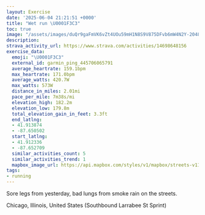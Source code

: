 ```yaml
---
layout: Exercise
date: '2025-06-04 21:21:51 +0000'
title: "Wet run \U0001F3C3"
toc: true
image: "/assets/images/duQr9gaFmVK6vZt4UOu59mH1N8S9V875DFvb6mW4N2Y-2048x1536.jpg.jpeg"
description:
strava_activity_url: https://www.strava.com/activities/14698648156
exercise_data:
  emoji: "\U0001F3C3"
  external_id: garmin_ping_445706065791
  average_heartrate: 159.1bpm
  max_heartrate: 171.0bpm
  average_watts: 420.7W
  max_watts: 573W
  distance_in_miles: 2.01mi
  pace_per_mile: 7m38s/mi
  elevation_high: 182.2m
  elevation_low: 179.8m
  total_elevation_gain_in_feet: 3.3ft
  end_latlng:
  - 41.913874
  - -87.650502
  start_latlng:
  - 41.912336
  - -87.652709
  similar_activities_count: 5
  similar_activities_trend: 1
  mapbox_image_url: https://api.mapbox.com/styles/v1/mapbox/streets-v11/static/path-5+787af2-1.0(%7Dly~F~w~uOu%40B_%40%3FQBM%3FQBs%40AcADs%40Fi%40GO%3Fu%40DaA%3FYDeA%3FeAFE%3FCCYeCO%5BAIEk%40Ay%40Gk%40%40u%40GeA%40k%40Ci%40FgA%40gBFe%40Gu%40DqDG_B%40sBA%5DGQgAJi%40E%5BIaB%40eABc%40A%5DHW%40%5BF_BA%5DTMBu%40B_%40DK%3FMEMQGS%40WCs%40Gc%40EwD%40c%40CgA%40yABi%40C_BBMR%5DJGbADp%40ChBKd%40%3FdBKvABjACh%40B%60%40Eb%40%40xAGb%40Bv%40%3FVBpB%40%60%40C%7C%40%40dAIdDMjBB~AGV%3FB%40BLAXD~A%3F%60CB%5CAvBFtC%3FxBBb%40C%7C%40BbAAh%40Bh%40%3Fl%40),pin-s-s+e5b22e(-87.65328,41.91455),pin-s-f+89ae00(-87.64858000000004,41.91386999999998)/auto/800x800?access_token=pk.eyJ1Ijoiam9zaGJlY2ttYW4iLCJhIjoiY205eWR2aDd1MWZ6djJrbXc4a3M0bWZleiJ9.XiG9OWkNcZk2QzjJbxLB4A
tags:
- running
---
```


Sore legs from yesterday, bad lungs from smoke rain on the streets.

Chicago, Illinois, United States (Southbound Larrabee St Sprint)
